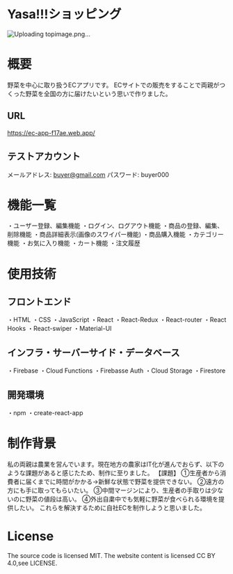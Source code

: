 # Yasa!!!ショッピング
![Uploading topimage.png…]()


# 概要
野菜を中心に取り扱うECアプリです。
ECサイトでの販売をすることで両親がつくった野菜を全国の方に届けたいという思いで作りました。

## URL
https://ec-app-f17ae.web.app/

## テストアカウント
メールアドレス: buyer@gmail.com
パスワード: buyer000

# 機能一覧
・ユーザー登録、編集機能
・ログイン、ログアウト機能
・商品の登録、編集、削除機能
・商品詳細表示(画像のスワイパー機能)
・商品購入機能
・カテゴリー機能
・お気に入り機能
・カート機能
・注文履歴

# 使用技術
## フロントエンド
・HTML
・CSS
・JavaScript
・React
・React-Redux
・React-router
・React Hooks
・React-swiper
・Material-UI

## インフラ・サーバーサイド・データベース
・Firebase
・Cloud Functions
・Firebasse Auth
・Cloud Storage
・Firestore

## 開発環境
・npm
・create-react-app

# 制作背景
私の両親は農業を営んでいます。現在地方の農家はIT化が進んでおらず、以下のような課題があると感じたため、制作に至りました。
【課題】
①生産者から消費者に届くまでに時間がかかる→新鮮な状態で野菜を提供できない。
②遠方の方にも手に取ってもらいたい。
③中間マージンにより、生産者の手取りは少ないのに野菜の値段は高い。
④外出自粛中でも気軽に野菜が食べられる環境を提供したい。
これらを解決するために自社ECを制作しようと思いました。

# License
The source code is licensed MIT. The website content is licensed CC BY 4.0,see LICENSE.

